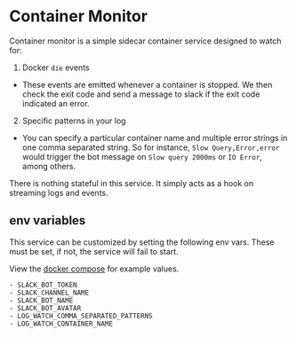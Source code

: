 # Container Monitor

Container monitor is a simple sidecar container service designed to watch for:

1. Docker `die` events
- These events are emitted whenever a container is stopped. We then check the exit code and send a message to slack if the exit code indicated an error.
2. Specific patterns in your log
- You can specify a particular container name and multiple error strings in one comma separated string. So for instance, `Slow Query,Error,error` would trigger the bot message on `Slow query 2000ms` or `IO Error`, among others.

There is nothing stateful in this service. It simply acts as a hook on streaming logs and events.

## env variables 

This service can be customized by setting the following env vars. These must be set, if not, the service will fail to start.

View the [docker compose](./../../docker-compose.yaml) for example values.

```
- SLACK_BOT_TOKEN
- SLACK_CHANNEL_NAME
- SLACK_BOT_NAME
- SLACK_BOT_AVATAR
- LOG_WATCH_COMMA_SEPARATED_PATTERNS
- LOG_WATCH_CONTAINER_NAME
```
